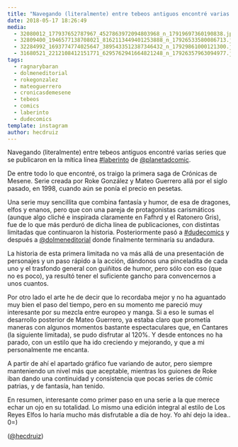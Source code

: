 ```yaml
---
title: "Navegando (literalmente) entre tebeos antiguos encontré varias series que se publicaron en la mítica línea #laberinto de @planetadcomic"
date: 2018-05-17 18:26:49
media: 
  - 32080012_177937652787967_4527863972094803968_n_17919697360190838.jpg
  - 32809400_1946577138708021_8162113449401253888_n_17926533580086713.jpg
  - 32284992_1693774774025647_3895433512387346432_n_17929861000121300.jpg
  - 31680521_2212108412151771_6295762941664821248_n_17926357963094977.jpg
tags: 
  - ragnarybaran
  - dolmeneditorial
  - rokegonzalez
  - mateoguerrero
  - cronicasdemesene
  - tebeos
  - comics
  - laberinto
  - dudecomics
template: instagram
author: hecdruiz
---
```


Navegando (literalmente) entre tebeos antiguos encontré varias series que se publicaron en la mítica línea [#laberinto](/tags/laberinto) de [@planetadcomic](https://instagram.com/planetadcomic).

De entre todo lo que encontré, os traigo la primera saga de Crónicas de Mesene. Serie creada por Roke González y Mateo Guerrero allá por el siglo pasado, en 1998, cuando aún se ponía el precio en pesetas.

Una serie muy sencillita que combina fantasía y humor, de esa de dragones, elfos y enanos, pero que con una pareja de protagonistas carismáticos (aunque algo cliché e inspirada claramente en Fafhrd y el Ratonero Gris), fue de lo que más perduró de dicha línea de publicaciones, con distintas limitadas que continuaron la historia. Posteriormente pasó a [#dudecomics](/tags/dudecomics) y después a [@dolmeneditorial](https://instagram.com/dolmeneditorial) donde finalmente terminaría su andadura.

La historia de esta primera limitada no va más allá de una presentación de personajes y un paso rápido a la acción, dándonos una pinceladita de cada uno y el trasfondo general con guiñitos de humor, pero sólo con eso (que no es poco), ya resultó tener el suficiente gancho para convencernos a unos cuantos.

Por otro lado el arte he de decir que lo recordaba mejor y no ha aguantado muy bien el paso del tiempo, pero en su momento me pareció muy interesante por su mezcla entre europeo y manga. Si a eso le sumas el desarrollo posterior de Mateo Guerrero, ya estaba claro que prometía maneras con algunos momentos bastante espectaculares que, en Cantares (la siguiente limitada), se pudo disfrutar al 120%. Y desde entonces no ha parado, con un estilo que ha ido creciendo y mejorando, y que a mi personalmente me encanta.

A partir de ahí el apartado gráfico fue variando de autor, pero siempre manteniendo un nivel más que aceptable, mientras los guiones de Roke iban dando una continuidad y consistencia que pocas series de cómic patrias, y de fantasía, han tenido.

En resumen, interesante como primer paso en una serie a la que merece echar un ojo en su totalidad. Lo mismo una edición integral al estilo de Los Reyes Elfos lo haría mucho más disfrutable a día de hoy. Yo ahí dejo la idea.. 0=)

([@hecdruiz](https://instagram.com/hecdruiz))
